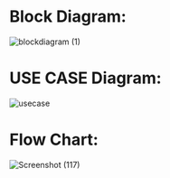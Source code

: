# Block Diagram:
![blockdiagram (1)](https://user-images.githubusercontent.com/42562641/158001609-0cc30f00-1550-4cb2-8d94-d2650a5967be.jpg)


# USE CASE Diagram:
![usecase](https://user-images.githubusercontent.com/42562641/157808394-f7c70346-51a8-4248-837e-07dd47ea6a81.jpg)
# Flow Chart: 
![Screenshot (117)](https://user-images.githubusercontent.com/98826329/157848609-03708f44-04b6-44e1-87e6-8c442fa3df79.png)

